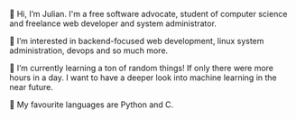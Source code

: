 👋 Hi, I’m Julian. I'm a free software advocate, student of computer science and freelance web developer and system administrator.

👀 I’m interested in backend-focused web development, linux system administration, devops and so much more.

🌱 I’m currently learning a ton of random things! If only there were more hours in a day. I want to have a deeper look into machine learning in the near future.

🔖 My favourite languages are Python and C.
